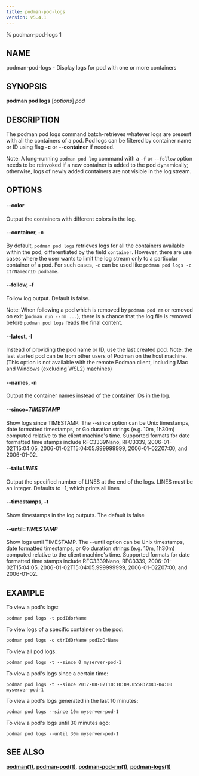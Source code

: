 ```yaml
---
title: podman-pod-logs
version: v5.4.1
---
```


% podman-pod-logs 1

## NAME
podman\-pod\-logs - Display logs for pod with one or more containers

## SYNOPSIS
**podman pod logs** [*options*] *pod*

## DESCRIPTION
The podman pod logs command batch-retrieves whatever logs are present with all the containers of a pod. Pod logs can be filtered by container name or ID using flag **-c** or **--container** if needed.

Note: A long-running `podman pod log` command with a `-f` or `--follow` option needs to be reinvoked if a new container is added to the pod dynamically; otherwise, logs of newly added containers are not visible in the log stream.

## OPTIONS


[//]: # (BEGIN included file options/color.md)
#### **--color**

Output the containers with different colors in the log.

[//]: # (END   included file options/color.md)

#### **--container**, **-c**

By default, `podman pod logs` retrieves logs for all the containers available within the pod, differentiated by the field `container`. However, there are use cases where the user wants to limit the log stream only to a particular container of a pod. For such cases, `-c` can be used like `podman pod logs -c ctrNameorID podname`.


[//]: # (BEGIN included file options/follow.md)
#### **--follow**, **-f**

Follow log output.  Default is false.

Note: When following a pod which is removed by `podman pod rm`
or removed on exit (`podman run --rm ...`), there is a chance that the log
file is removed before `podman pod logs` reads the final content.

[//]: # (END   included file options/follow.md)


[//]: # (BEGIN included file options/latest.md)
#### **--latest**, **-l**

Instead of providing the pod name or ID, use the last created pod.
Note: the last started pod can be from other users of Podman on the host machine.
(This option is not available with the remote Podman client, including Mac and Windows
(excluding WSL2) machines)

[//]: # (END   included file options/latest.md)


[//]: # (BEGIN included file options/names.md)
#### **--names**, **-n**

Output the container names instead of the container IDs in the log.

[//]: # (END   included file options/names.md)


[//]: # (BEGIN included file options/since.md)
#### **--since**=*TIMESTAMP*

Show logs since TIMESTAMP. The --since option can be Unix timestamps, date formatted timestamps, or Go duration
strings (e.g. 10m, 1h30m) computed relative to the client machine's time. Supported formats for date formatted
time stamps include RFC3339Nano, RFC3339, 2006-01-02T15:04:05, 2006-01-02T15:04:05.999999999, 2006-01-02Z07:00,
and 2006-01-02.

[//]: # (END   included file options/since.md)


[//]: # (BEGIN included file options/tail.md)
#### **--tail**=*LINES*

Output the specified number of LINES at the end of the logs.  LINES must be an integer.  Defaults to -1,
which prints all lines

[//]: # (END   included file options/tail.md)


[//]: # (BEGIN included file options/timestamps.md)
#### **--timestamps**, **-t**

Show timestamps in the log outputs.  The default is false

[//]: # (END   included file options/timestamps.md)


[//]: # (BEGIN included file options/until.md)
#### **--until**=*TIMESTAMP*

Show logs until TIMESTAMP. The --until option can be Unix timestamps, date formatted timestamps, or Go duration
strings (e.g. 10m, 1h30m) computed relative to the client machine's time. Supported formats for date formatted
time stamps include RFC3339Nano, RFC3339, 2006-01-02T15:04:05, 2006-01-02T15:04:05.999999999, 2006-01-02Z07:00,
and 2006-01-02.

[//]: # (END   included file options/until.md)

## EXAMPLE

To view a pod's logs:
```
podman pod logs -t podIdorName
```

To view logs of a specific container on the pod:
```
podman pod logs -c ctrIdOrName podIdOrName
```

To view all pod logs:
```
podman pod logs -t --since 0 myserver-pod-1
```

To view a pod's logs since a certain time:
```
podman pod logs -t --since 2017-08-07T10:10:09.055837383-04:00 myserver-pod-1
```

To view a pod's logs generated in the last 10 minutes:
```
podman pod logs --since 10m myserver-pod-1
```

To view a pod's logs until 30 minutes ago:
```
podman pod logs --until 30m myserver-pod-1
```

## SEE ALSO
**[podman(1)](podman.1.md)**, **[podman-pod(1)](podman-pod.1.md)**, **[podman-pod-rm(1)](podman-pod-rm.1.md)**, **[podman-logs(1)](podman-logs.1.md)**
